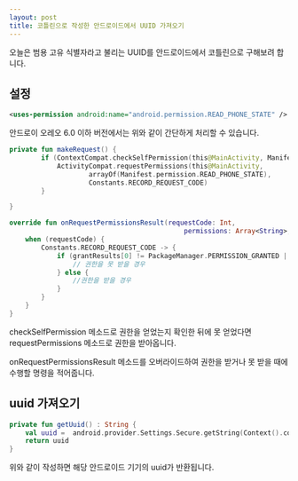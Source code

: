 ```yaml
---
layout: post
title: 코틀린으로 작성한 안드로이드에서 UUID 가져오기
---
```


오늘은 범용 고유 식별자라고 불리는 UUID를 안드로이드에서 코틀린으로 구해보려 합니다.

## 설정

```xml
<uses-permission android:name="android.permission.READ_PHONE_STATE" />
```

안드로이 오레오 6.0 이하 버전에서는 위와 같이 간단하게 처리할 수 있습니다.

```kotlin
private fun makeRequest() {
        if (ContextCompat.checkSelfPermission(this@MainActivity, Manifest.permission.READ_PHONE_STATE) != PackageManager.PERMISSION_GRANTED) {
            ActivityCompat.requestPermissions(this@MainActivity,
                    arrayOf(Manifest.permission.READ_PHONE_STATE),
                    Constants.RECORD_REQUEST_CODE)
        }

}

override fun onRequestPermissionsResult(requestCode: Int,
                                            permissions: Array<String>, grantResults: IntArray) {
    when (requestCode) {
        Constants.RECORD_REQUEST_CODE -> {
            if (grantResults[0] != PackageManager.PERMISSION_GRANTED || grantResults[1] != PackageManager.PERMISSION_GRANTED || grantResults[2] !=PackageManager.PERMISSION_GRANTED) {
                // 권한을 못 받을 경우
            } else {
                //권한을 받을 경우
            }
        }
    }
}
```

checkSelfPermission 메소드로 권한을 얻었는지 확인한 뒤에 못 얻었다면 requestPermissions 메소드로 권한을 받아옵니다.

onRequestPermissionsResult 메소드를 오버라이드하여 권한을 받거나 못 받을 때에 수행할 명령을 적어줍니다.

## uuid 가져오기


```kotlin
private fun getUuid() : String {
    val uuid =  android.provider.Settings.Secure.getString(Context().contentResolver,Settings.Secure.ANDROID_ID)
    return uuid
}
```

위와 같이 작성하면 해당 안드로이드 기기의 uuid가 반환됩니다.